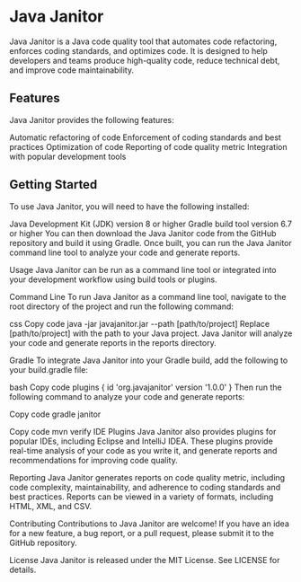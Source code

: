 # Java Janitor
Java Janitor is a Java code quality tool that automates code refactoring, enforces coding standards, and optimizes code. It is designed to help developers and teams produce high-quality code, reduce technical debt, and improve code maintainability.

## Features
Java Janitor provides the following features:

Automatic refactoring of code
Enforcement of coding standards and best practices
Optimization of code
Reporting of code quality metric
Integration with popular development tools

## Getting Started
To use Java Janitor, you will need to have the following installed:

Java Development Kit (JDK) version 8 or higher
Gradle build tool version 6.7 or higher
You can then download the Java Janitor code from the GitHub repository and build it using Gradle. Once built, you can run the Java Janitor command line tool to analyze your code and generate reports.

Usage
Java Janitor can be run as a command line tool or integrated into your development workflow using build tools or plugins.

Command Line
To run Java Janitor as a command line tool, navigate to the root directory of the project and run the following command:

css
Copy code
java -jar javajanitor.jar --path [path/to/project]
Replace [path/to/project] with the path to your Java project. Java Janitor will analyze your code and generate reports in the reports directory.

Gradle
To integrate Java Janitor into your Gradle build, add the following to your build.gradle file:

bash
Copy code
plugins {
    id 'org.javajanitor' version '1.0.0'
}
Then run the following command to analyze your code and generate reports:

Copy code
gradle janitor


Copy code
mvn verify
IDE Plugins
Java Janitor also provides plugins for popular IDEs, including Eclipse and IntelliJ IDEA. These plugins provide real-time analysis of your code as you write it, and generate reports and recommendations for improving code quality.

Reporting
Java Janitor generates reports on code quality metric, including code complexity, maintainability, and adherence to coding standards and best practices. Reports can be viewed in a variety of formats, including HTML, XML, and CSV.

Contributing
Contributions to Java Janitor are welcome! If you have an idea for a new feature, a bug report, or a pull request, please submit it to the GitHub repository.

License
Java Janitor is released under the MIT License. See LICENSE for details.
